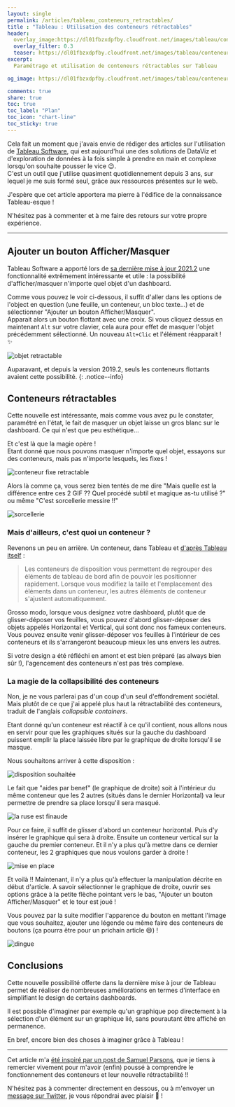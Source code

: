 ```yaml
---
layout: single
permalink: /articles/tableau_conteneurs_retractables/
title : "Tableau : Utilisation des conteneurs rétractables" 
header:
  overlay_image:https://dl01fbzxdpfby.cloudfront.net/images/tableau/conteneur_retractable/conteneurs_retractables.png
  overlay_filter: 0.3
  teaser: https://dl01fbzxdpfby.cloudfront.net/images/tableau/conteneur_retractable/conteneurs_retractables.png
excerpt:
  Paramétrage et utilisation de conteneurs rétractables sur Tableau

og_image: https://dl01fbzxdpfby.cloudfront.net/images/tableau/conteneur_retractable/conteneurs_retractables.png

comments: true
share: true
toc: true
toc_label: "Plan"
toc_icon: "chart-line"
toc_sticky: true
---
```


Cela fait un moment que j'avais envie de rédiger des articles sur l'utilisation de [Tableau Software](https://www.tableau.com/fr-fr), qui est aujourd'hui une des solutions de DataViz et d'exploration de données à la fois simple à prendre en main et complexe lorsqu'on souhaite pousser le vice :wink:.  
C'est un outil que j'utilise quasiment quotidiennement depuis 3 ans, sur lequel je me suis formé seul, grâce aux ressources présentes sur le web.

J'espère que cet article apportera ma pierre à l'édifice de la connaissance Tableau-esque !

N'hésitez pas à commenter et à me faire des retours sur votre propre expérience.

----

## Ajouter un bouton Afficher/Masquer

Tableau Software a apporté lors de [sa dernière mise à jour 2021.2](https://www.tableau.com/fr-fr/support/releases/desktop/2021.2) une fonctionnalité extrêmement intéressante et utile : la possibilité d'afficher/masquer n'importe quel objet d'un dashboard.

Comme vous pouvez le voir ci-dessous, il suffit d'aller dans les options de l'object en question (une feuille, un conteneur, un bloc texte...) et de sélectionner "Ajouter un bouton Afficher/Masquer".  
Apparait alors un bouton flottant avec une croix. Si vous cliquez dessus en maintenant `Alt` sur votre clavier, cela aura pour effet de masquer l'objet précédemment sélectionné. Un nouveau `Alt+Clic` et l'élément réapparait ! :sparkles:

![objet retractable](https://dl01fbzxdpfby.cloudfront.net/images/tableau/conteneur_retractable/objet_retractable.gif "Gif objet rétractable")

Auparavant, et depuis la version 2019.2, seuls les conteneurs flottants avaient cette possibilité.
{: .notice--info}

## Conteneurs rétractables

Cette nouvelle est intéressante, mais comme vous avez pu le constater, paramétré en l'état, le fait de masquer un objet laisse un gros blanc sur le dashboard. Ce qui n'est que peu esthétique...

Et c'est là que la magie opère !  
Etant donné que nous pouvons masquer n'importe quel objet, essayons sur des conteneurs, mais pas n'importe lesquels, les fixes !

![conteneur fixe retractable](https://dl01fbzxdpfby.cloudfront.net/images/tableau/conteneur_retractable/conteneur_retractable.gif "Gif conteneur fixe rétractable")

Alors là comme ça, vous serez bien tentés de me dire "Mais quelle est la différence entre ces 2 GIF ?? Quel procédé subtil et magique as-tu utilisé ?" ou même "C'est sorcellerie messire !!"

![sorcellerie](https://media.giphy.com/media/MrHFzd4JQ22Zy/giphy.gif "Sorcellerie")

### Mais d'ailleurs, c'est quoi un conteneur ?

Revenons un peu en arrière. Un conteneur, dans Tableau et [d'après Tableau itself](https://help.tableau.com/current/pro/desktop/fr-fr/dashboards_organize_floatingandtiled.htm#regrouper-les-%C3%A9l%C3%A9ments-%C3%A0-laide-de-conteneurs-de-disposition) :

> Les conteneurs de disposition vous permettent de regrouper des éléments de tableau de bord afin de pouvoir les positionner rapidement. Lorsque vous modifiez la taille et l'emplacement des éléments dans un conteneur, les autres éléments de conteneur s'ajustent automatiquement.

Grosso modo, lorsque vous designez votre dashboard, plutôt que de glisser-déposer vos feuilles, vous pouvez d'abord glisser-déposer des objets appelés Horizontal et Vertical, qui sont donc nos fameux conteneurs. Vous pouvez ensuite venir glisser-déposer vos feuilles à l'intérieur de ces conteneurs et ils s'arrangeront beaucoup mieux les uns envers les autres.

Si votre design a été réfléchi en amont et est bien préparé (as always bien sûr !), l'agencement des conteneurs n'est pas très complexe.

### La magie de la collapsibilité des conteneurs

Non, je ne vous parlerai pas d'un coup d'un seul d'effondrement sociétal. Mais plutôt de ce que j'ai appelé plus haut la rétractabilité des conteneurs, traduit de l'anglais _collapsible containers_.

Etant donné qu'un conteneur est réactif à ce qu'il contient, nous allons nous en servir pour que les graphiques situés sur la gauche du dashboard puissent emplir la place laissée libre par le graphique de droite lorsqu'il se masque.

Nous souhaitons arriver à cette disposition :

![disposition souhaitée](https://dl01fbzxdpfby.cloudfront.net/images/tableau/conteneur_retractable/disposition.png "Disposition souhaitée")

Le fait que "aides par benef" (le graphique de droite) soit à l'intérieur du même conteneur que les 2 autres (situés dans le dernier Horizontal) va leur permettre de prendre sa place lorsqu'il sera masqué.

![la ruse est finaude](https://media.giphy.com/media/i3OheHKgFAqha/giphy.gif "La ruse est finaude")

Pour ce faire, il suffit de glisser d'abord un conteneur horizontal. Puis d'y insérer le graphique qui sera à droite. Ensuite un conteneur vertical sur la gauche du premier conteneur. Et il n'y a plus qu'à mettre dans ce dernier conteneur, les 2 graphiques que nous voulons garder à droite !

![mise en place](https://dl01fbzxdpfby.cloudfront.net/images/tableau/conteneur_retractable/mise_en_place.gif "Mise en place")

Et voilà !! Maintenant, il n'y a plus qu'à effectuer la manipulation décrite en début d'article. A savoir sélectionner le graphique de droite, ouvrir ses options grâce à la petite flèche pointant vers le bas, "Ajouter un bouton Afficher/Masquer" et le tour est joué !

Vous pouvez par la suite modifier l'apparence du bouton en mettant l'image que vous souhaitez, ajouter une légende ou même faire des conteneurs de boutons (ça pourra être pour un prichain article :smile:) !

![dingue](https://media.giphy.com/media/12GP2pkws57gd2/giphy.gif "Dingue")

## Conclusions

Cette nouvelle possibilité offerte dans la dernière mise à jour de Tableau permet de réaliser de nombreuses améliorations en termes d'interface en simplifiant le design de certains dashboards.

Il est possible d'imaginer par exemple qu'un graphique pop directement à la sélection d'un élément sur un graphique lié, sans pourautant être affiché en permanence.

En bref, encore bien des choses à imaginer grâce à Tableau !

----

Cet article m'a [été inspiré par un post de Samuel Parsons](https://www.linkedin.com/posts/samuel-parsons-b9184b97_tableau-activity-6824262186844610560-Mp7N), que je tiens à remercier vivement pour m'avoir (enfin) poussé à comprendre le fonctionnement des conteneurs et leur nouvelle rétractabilité !!

N'hésitez pas à commenter directement en dessous, ou à m'envoyer un [message sur Twitter](https://twitter.com/messages/compose?recipient_id=938055192221765634), je vous répondrai avec plaisir :pray: !
